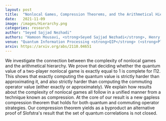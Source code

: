 ```yaml
---
layout: post
title:  "Nonlocal Games, Compression Theorems, and the Arithmetical Hierarchy"
date:   2021-11-09
image: /images/Hierarchy.png
categories: research
author: "Seyed Sajjad Nezhadi"
authors: "Hamoon Mousavi, <strong>Seyed Sajjad Nezhadi</strong>, Henry Yuen"
venue: "Quantum Information Processing <strong>QIP</strong> (<strong>Plenary talk</strong>)"
arxiv: https://arxiv.org/abs/2110.04651
---
```

We investigate the connection between the complexity of nonlocal games and the arithmetical hierarchy. We prove that deciding whether the quantum value of a two-player nonlocal game is exactly equal to 1 is complete for Π2. This shows that exactly computing the quantum value is strictly harder than approximating it, and also strictly harder than computing the commuting operator value (either exactly or approximately). We explain how results about the complexity of nonlocal games all follow in a unified manner from a technique known as compression. At the core of our result is a new gapless compression theorem that holds for both quantum and commuting operator strategies. Our compression theorem yields as a byproduct an alternative proof of Slofstra's result that the set of quantum correlations is not closed.